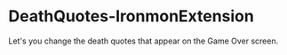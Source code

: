 # DeathQuotes-IronmonExtension
Let's you change the death quotes that appear on the Game Over screen.
